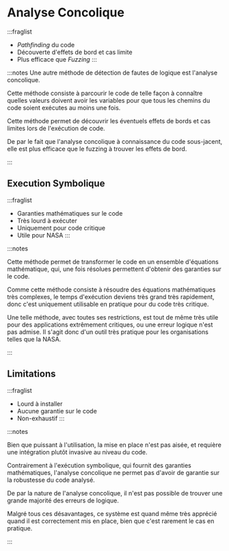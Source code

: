 # Analyse Concolique

:::fraglist
- *Pathfinding* du code
- Découverte d'effets de bord et cas limite
- Plus efficace que *Fuzzing*
:::

:::notes
Une autre méthode de détection de fautes de logique est l'analyse concolique.

Cette méthode consiste à parcourir le code de telle façon à connaître quelles valeurs doivent avoir les variables pour que tous les chemins du code soient exécutes au moins une fois.

Cette méthode permet de découvrir les éventuels effets de bords et cas limites lors de l'exécution de code.

De par le fait que l'analyse concolique à connaissance du code sous-jacent, elle est plus efficace que le fuzzing à trouver les effets de bord.

:::

## Execution Symbolique

:::fraglist
- Garanties mathématiques sur le code
- Très lourd à exécuter
- Uniquement pour code critique
- Utile pour NASA
:::

:::notes

Cette méthode permet de transformer le code en un ensemble d'équations mathématique, qui, une fois résolues permettent d'obtenir des garanties sur le code.

Comme cette méthode consiste à résoudre des équations mathématiques très complexes, le temps d'exécution deviens très grand très rapidement, donc c'est uniquement utilisable en pratique pour du code très critique.

Une telle méthode, avec toutes ses restrictions, est tout de même très utile pour des applications extrêmement critiques, ou une erreur logique n'est pas admise. Il s'agit donc d'un outil très pratique pour les organisations telles que la NASA.

:::

## Limitations

:::fraglist
- Lourd à installer
- Aucune garantie sur le code
- Non-exhaustif
:::

:::notes

Bien que puissant à l'utilisation, la mise en place n'est pas aisée, et requière une intégration plutôt invasive au niveau du code.

Contrairement à l'exécution symbolique, qui fournit des garanties mathématiques, l'analyse concolique ne permet pas d'avoir de garantie sur la robustesse du code analysé.

De par la nature de l'analyse concolique, il n'est pas possible de trouver une grande majorité des erreurs de logique.

Malgré tous ces désavantages, ce système est quand même très apprécié quand il est correctement mis en place, bien que c'est rarement le cas en pratique.

:::



